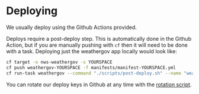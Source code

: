 # Deploying

We usually deploy using the Github Actions provided. 

Deploys require a post-deploy step. This is automatically done in the Github Action, but if you are manually pushing with `cf` then it will need to be done with a task. Deploying just the weathergov app locally would look like: 

```bash
cf target -o nws-weathergov -s YOURSPACE
cf push weathergov-YOURSPACE -f manifests/manifest-YOURSPACE.yml
cf run-task weathergov --command "./scripts/post-deploy.sh" --name "weathergov-YOURSPACE-deploy" -k "1G" -m "128M"
```

You can rotate our deploy keys in Github at any time with the [rotation script](../../scripts/rotate-gh-deploy-keys.sh). 
